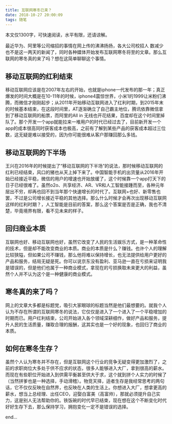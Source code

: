 ```yaml
---
title: 互联网寒冬已来？
date: 2018-10-27 20:00:09
tags: 随笔
---
```

本文仅1300字，可快速阅读，水平有限，还请谅解。

<!-- more -->

最近华为、阿里等公司缩招的事情在网上传的沸沸扬扬，各大公司校招人
数减少也不是这一两天的新闻了，同时各种媒体开始发布互联网寒冬将至的文章。那么互联网的寒冬真的来了吗？想在这简单聊聊这个事情。

## 移动互联网的红利结束
移动互联网应该是在2007年左右的开始，也就是iphone一代发布的那一年；真正爆发的时间大概是在10-11年的时候，iphone4震惊世界，小米1的1999让米粉们沸腾，而微信才刚刚起步；从2011年开始移动互联网进入了红利时期，到2015年末的时候基本结束，在这段时间里，AT逐渐确立了自己霸主地位，腾讯依靠微信拿到了移动互联网的船票，而阿里的All in 无线也开花结果，百度却在这个时间里掉队了。那个开发一个app就能拉来一堆用户的时代已经过去了，目前新开发一个app的成本很高同时获客成本也极高，之前有了解到某些产品的获客成本超过三位数，这无疑是难以接受的，因为你可能很难从客户那赚回那么多钱。

## 移动互联网的下半场
王兴在2016年的时候提出了“移动互联网的下半场”的说法，那时候移动互联网的红利已经结束，风口的猪也从天上掉下来了。中国智能手机的出货量从2016年开始已经接近平稳，微信的用户的增速也开始放缓了，这个时候靠一个app打天下的日子已经很难了。虽然o2o、共享经济、AR、VR和人工智能接踵而至，各种元年层出不穷，却再也回不到当年那个快速增长的时代了。互联网+也好、新零售也罢，不过是公司增长接近平稳的其他选择。那么什么时候才会再次出现移动互联网这样的红利时期？，人工智能是目前的答案，那么这个答案是否是正确，我也不清楚，毕竟境界有限，看不见未来的样子。

## 回归商业本质
互联网也好、移动互联网也好，虽然它改变了人民的生活娱乐方式，是一种革命性的技术，但是却不能改变商业的本质。商业的本质是什么？赚钱。也许个人的理解比较狭隘，但如果公司不赚钱，那么他将难以保持增长，也无法提供给用户更好的产品和服务，结局无疑是死。你可以说京东没有盈利、亚马逊一直在亏损来证明我是错误的，但是他们也属于一种商业模式，拿现在的亏损换取未来更大的利益，虽然个人并不认为这个是一种健康的商业模式。

## 寒冬真的来了吗？
网上的文章大多都是标题党，吸引大家眼球的标题当然是他们最想要的。就我个人认为不存在所谓的互联网寒冬的说法，它仅仅是进入了一个进入了一个平稳增加的时期而已。用户红利结束，公司开始进入各个领域深耕细作，做好产品和服务，提升人民的生活质量，赚取合理的报酬，这其实也是一个好的现象，也回归了商业的本质。

## 如何在寒冬生存？
虽然个人认为寒冬并不存在，但是互联网这个行业的竞争无疑变得更加激烈了，之前的求职岗位大多处于供不应求的状态，很多人能够进入大厂，拿到很高的薪水。而现在有些职位开始进入到供需平衡甚至供大于求，这个就到拼个人实力的时候了（当然拼爹也是一种选择，手动滑稽）。物竞天择，适者生存是我经常思考的两句话，它不仅仅反映在自然界，也反映在人类的生活上。你想进入大厂，想拿更高的薪水，想当上总经理、出任CEO，迎娶白富美（高富帅），那就必须提升自己实力，这是别人无法帮助你的。铁饭碗的时代早已结束，现在想在这个不断变化时代好好生存下去，那么保持学习，拥抱变化一定不是错误的选择。

end...